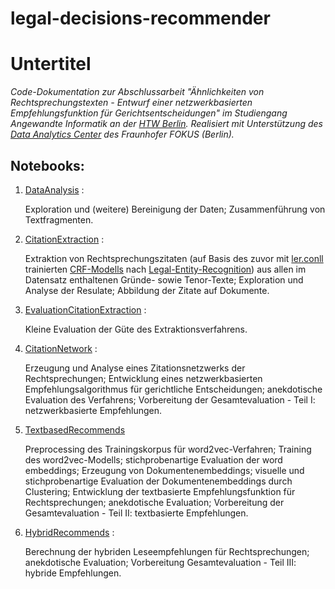 # legal-decisions-recommender

# Untertitel

*Code-Dokumentation zur Abschlussarbeit "Ähnlichkeiten von Rechtsprechungstexten - Entwurf einer netzwerkbasierten Empfehlungsfunktion für Gerichtsentscheidungen" im Studiengang Angewandte Informatik an der [HTW Berlin](www.htw-berlin.de). Realisiert mit Unterstützung des [Data Analytics Center](https://www.fokus.fraunhofer.de/de/viscom/dana) des Fraunhofer FOKUS (Berlin).*

## Notebooks:
1. [DataAnalysis](https://github.com/rosaba/legal-decisions-recommender/blob/master/DataAnalysis.ipynb) :

	Exploration und (weitere) Bereinigung der Daten; Zusammenführung von Textfragmenten.

2. [CitationExtraction](https://github.com/rosaba/legal-decisions-recommender/blob/master/CitationExtraction.ipynb) :

	Extraktion von Rechtsprechungszitaten (auf Basis des zuvor mit [ler.conll](https://github.com/elenanereiss/Legal-Entity-Recognition/blob/master/data/ler.conll) trainierten [CRF-Modells](https://github.com/rosaba/legal-decisions-recommender/tree/master/scripts/models) nach [Legal-Entity-Recognition](https://github.com/elenanereiss/Legal-Entity-Recognition)) aus allen im Datensatz enthaltenen Gründe- sowie Tenor-Texte; Exploration und Analyse der Resulate; Abbildung der Zitate auf Dokumente.

3. [EvaluationCitationExtraction](https://github.com/rosaba/legal-decisions-recommender/blob/master/EvaluationCitationExtraction.ipynb) : 

	Kleine Evaluation der Güte des Extraktionsverfahrens.

4. [CitationNetwork](https://github.com/rosaba/legal-decisions-recommender/blob/master/CitationNetwork.ipynb) : 

	Erzeugung und Analyse eines Zitationsnetzwerks der Rechtsprechungen; Entwicklung eines netzwerkbasierten Empfehlungsalgorithmus für gerichtliche Entscheidungen; anekdotische Evaluation des Verfahrens; Vorbereitung der Gesamtevaluation - Teil I: netzwerkbasierte Empfehlungen.

5. [TextbasedRecommends](https://github.com/rosaba/legal-decisions-recommender/blob/master/TextbasedRecommends.ipynb)  

	Preprocessing des Trainingskorpus für word2vec-Verfahren; Training des word2vec-Modells; stichprobenartige Evaluation der word embeddings; Erzeugung von Dokumentenembeddings; visuelle und stichprobenartige Evaluation der Dokumentenembeddings durch Clustering; Entwicklung der textbasierte Empfehlungsfunktion für Rechtsprechungen; anekdotische Evaluation; Vorbereitung der Gesamtevaluation - Teil II: textbasierte Empfehlungen.

6. [HybridRecommends](https://github.com/rosaba/legal-decisions-recommender/blob/master/HybridRecommends.ipynb) :

	Berechnung der hybriden Leseempfehlungen für Rechtsprechungen; anekdotische Evaluation; Vorbereitung Gesamtevaluation - Teil III: hybride Empfehlungen.
